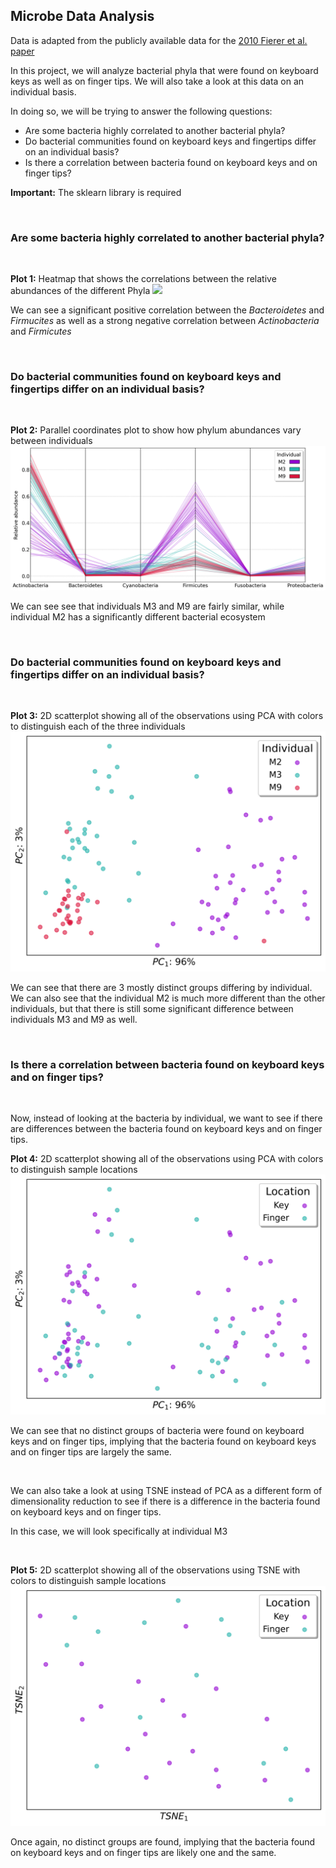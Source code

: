 ## Microbe Data Analysis

Data is adapted from the publicly available data for the [2010 Fierer et al. paper](https://www.pnas.org/content/107/14/6477)

In this project, we will analyze bacterial phyla that were found on keyboard keys as well as on finger tips. We will also take a look at this data on an individual basis. 

In doing so, we will be trying to answer the following questions:

* Are some bacteria highly correlated to another bacterial phyla?
* Do bacterial communities found on keyboard keys and fingertips differ on an individual basis?
* Is there a correlation between bacteria found on keyboard keys and on finger tips?

**Important:** The sklearn library is required 
<p>&nbsp;</p>

### Are some bacteria highly correlated to another bacterial phyla?
<p>&nbsp;</p>

**Plot 1:** Heatmap that shows the correlations between the relative abundances of the different Phyla
![](heatmap_microbe.png)

We can see a significant positive correlation between the *Bacteroidetes* and *Firmucites* as well as a strong negative correlation between *Actinobacteria* and *Firmicutes*
<p>&nbsp;</p>

### Do bacterial communities found on keyboard keys and fingertips differ on an individual basis?
<p>&nbsp;</p>

**Plot 2:** Parallel coordinates plot to show how phylum abundances vary between individuals
![](pcp_microbe.png)

We can see see that individuals M3 and M9 are fairly similar, while individual M2 has a significantly different bacterial ecosystem
<p>&nbsp;</p>

### Do bacterial communities found on keyboard keys and fingertips differ on an individual basis?  
<p>&nbsp;</p>

**Plot 3:** 2D scatterplot showing all of the observations using PCA with colors to distinguish each of the three individuals
![](pca_indiv.png)

We can see that there are 3 mostly distinct groups differing by individual. We can also see that the individual M2 is much more different than the other individuals, but that there is still some significant difference between individuals M3 and M9 as well. 
<p>&nbsp;</p>

### Is there a correlation between bacteria found on keyboard keys and on finger tips?
<p>&nbsp;</p>

Now, instead of looking at the bacteria by individual, we want to see if there are differences between the bacteria found on keyboard keys and on finger tips.

**Plot 4:** 2D scatterplot showing all of the observations using PCA with colors to distinguish sample locations
![](pca_loc.png)

We can see that no distinct groups of bacteria were found on keyboard keys and on finger tips, implying that the bacteria found on keyboard keys and on finger tips are largely the same. 
<p>&nbsp;</p>

We can also take a look at using TSNE instead of PCA as a different form of dimensionality reduction to see if there is a difference in the bacteria found on keyboard keys and on finger tips.

In this case, we will look specifically at individual M3
<p>&nbsp;</p>

**Plot 5:** 2D scatterplot showing all of the observations using TSNE with colors to distinguish sample locations
![](tsne_m3.png)

Once again, no distinct groups are found, implying that the bacteria found on keyboard keys and on finger tips are likely one and the same. 
<p>&nbsp;</p>
